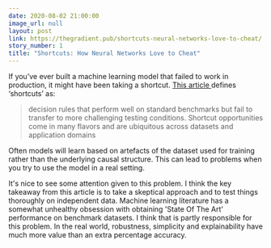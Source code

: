 ```yaml
---
date: 2020-08-02 21:00:00
image_url: null
layout: post
link: https://thegradient.pub/shortcuts-neural-networks-love-to-cheat/
story_number: 1
title: "Shortcuts: How Neural Networks Love to Cheat"
---
```


If you’ve ever built a machine learning model that failed to work in production, it might have been taking a shortcut. [This article ]( https://thegradient.pub/shortcuts-neural-networks-love-to-cheat/) defines ‘shortcuts’ as:

> decision rules that perform well on standard benchmarks but fail to transfer to more challenging testing conditions. Shortcut opportunities come in many flavors and are ubiquitous across datasets and application domains

Often models will learn based on artefacts of the dataset used for training rather than the underlying causal structure. This can lead to problems when you try to use the model in a real setting.

It's nice to see some attention given to this problem. I think the key takeaway from this article is to take a skeptical approach and to test things thoroughly on independent data. Machine learning literature has a somewhat unhealthy obsession with obtaining 'State Of The Art' performance on benchmark datasets. I think that is partly responsible for this problem. In the real world, robustness, simplicity and explainability have much more value than an extra percentage accuracy.

